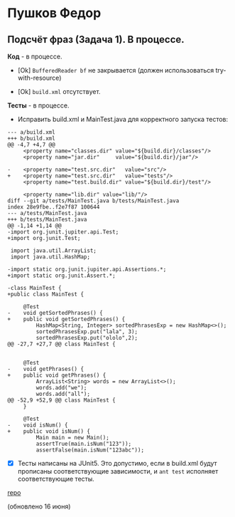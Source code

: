 # Пушков Федор

## Подсчёт фраз (Задача 1). В процессе.

**Код** - в процессе.

- [Ok] `BufferedReader bf` не закрывается (должен использоваться try-with-resource)

- [Ok] `build.xml` отсутствует.

**Тесты** - в процессе.

- Исправить build.xml и MainTest.java для корректного запуска тестов:

```
--- a/build.xml
+++ b/build.xml
@@ -4,7 +4,7 @@
     <property name="classes.dir" value="${build.dir}/classes"/>
     <property name="jar.dir"     value="${build.dir}/jar"/>
 
-    <property name="test.src.dir"   value="src"/>
+    <property name="test.src.dir"   value="tests"/>
     <property name="test.build.dir" value="${build.dir}/test"/>
 
     <property name="lib.dir" value="lib/"/>
diff --git a/tests/MainTest.java b/tests/MainTest.java
index 28e9fbe..f2e7f87 100644
--- a/tests/MainTest.java
+++ b/tests/MainTest.java
@@ -1,14 +1,14 @@
-import org.junit.jupiter.api.Test;
+import org.junit.Test;
 
 import java.util.ArrayList;
 import java.util.HashMap;
 
-import static org.junit.jupiter.api.Assertions.*;
+import static org.junit.Assert.*;
 
-class MainTest {
+public class MainTest {
 
     @Test
-    void getSortedPhrases() {
+    public void getSortedPhrases() {
         HashMap<String, Integer> sortedPhrasesExp = new HashMap<>();
         sortedPhrasesExp.put("lala", 3);
         sortedPhrasesExp.put("ololo",2);
@@ -27,7 +27,7 @@ class MainTest {
 
 
     @Test
-    void getPhrases() {
+    public void getPhrases() {
         ArrayList<String> words = new ArrayList<>();
         words.add("we");
         words.add("all");
@@ -52,9 +52,9 @@ class MainTest {
     }
 
     @Test
-    void isNum() {
+    public void isNum() {
         Main main = new Main();
         assertTrue(main.isNum("123"));
         assertFalse(main.isNum("123abc"));
```

- [X] Тесты написаны на JUnit5. Это допустимо, если в build.xml будут прописаны соответствующие зависимости, и `ant test` исполняет соответствующие тесты.

[repo](https://bitbucket.org/pushkov_oop/lab1_java)

(обновлено 16 июня)
